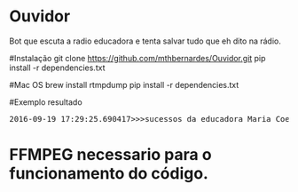 # Ouvidor
Bot que escuta a radio educadora e tenta salvar tudo que eh dito na rádio.

#Instalação
git clone https://github.com/mthbernardes/Ouvidor.git
pip install -r dependencies.txt

#Mac OS
brew install rtmpdump
pip install -r dependencies.txt

#Exemplo resultado
<pre>2016-09-19 17:29:25.690417>>>sucessos da educadora Maria Coelho Aguiar</pre>
<h1><b>FFMPEG necessario para o funcionamento do código.</b></h1>
